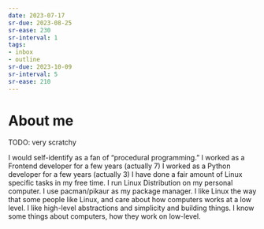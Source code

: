 ```yaml
---
date: 2023-07-17
sr-due: 2023-08-25
sr-ease: 230
sr-interval: 1
tags:
- inbox
- outline
sr-due: 2023-10-09
sr-interval: 5
sr-ease: 210
---
```


# About me
TODO: very scratchy

I would self-identify as a fan of “procedural programming.”
I worked as a Frontend developer for a few years (actually 7)
I worked as a Python developer for a few years (actually 3)
I have done a fair amount of Linux specific tasks in my free time.
I run Linux Distribution on my personal computer. I use pacman/pikaur as my package manager.
I like Linux the way that some people like Linux, and care about how computers
works at a low level.
I like high-level abstractions and simplicity and building things.
I know some things about computers, how they work on low-level.

